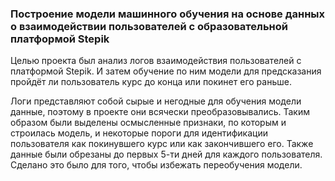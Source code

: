 ### Построение модели машинного обучения на основе данных о взаимодействии пользователей с образовательной платформой Stepik

Целью проекта был анализ логов взаимодействия пользователей с платформой Stepik. И затем обучение по ним модели для предсказания
пройдёт ли пользователь курс до конца или покинет его раньше.

Логи представляют собой сырые и негодные для обучения модели данные, поэтому в проекте они всячески преобразовывались. Таким образом
были выделены осмысленные признаки, по которым и строилась модель, и некоторые пороги для идентификации пользователя как покинувшего 
курс или как закончившего его. Также данные были обрезаны до первых 5-ти дней для каждого  пользователя. Сделано это было для того, 
чтобы избежать переобучения модели.